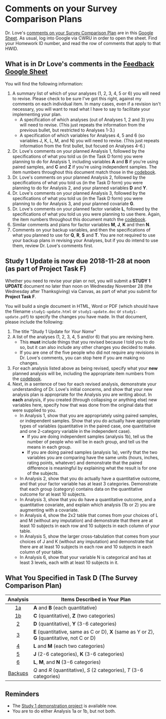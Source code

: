 # Comments on your Survey Comparison Plans

Dr. Love's [comments on your Survey Comparison Plan](http://bit.ly/431-2018-project-survey-plan-feedback) are in this [Google Sheet](http://bit.ly/431-2018-project-survey-plan-feedback). As usual, log into Google via CWRU in order to open the sheet. Find your Homework ID number, and read the row of comments that apply to that HWID. 

## What is in Dr Love's comments in the [Feedback Google Sheet](http://bit.ly/431-2018-project-survey-plan-feedback)

You will find the following information:

1. A summary list of which of your analyses (1, 2, 3, 4, 5 or 6) you will need to revise. Please check to be sure I've got this right, against my comments on each individual item. In many cases, even if a revision isn't necessary, you will want to read what I have to say to facilitate your implementing your plan.
    - A specification of which analyses (out of Analyses 1, 2 and 3) you will need to revise. (This just repeats the information from the previous bullet, but restricted to Analyses 1-3.)
    - A specification of which variables for Analyses 4, 5 and 6 (so variables J, K, L, M, and N) you will need to revise. (This just repeats information from the first bullet, but focued on Analyses 4-6.)
2. Dr. Love's comments on your planned Analysis 1, followed by the specifications of what you told us (in the Task D form) you were planning to do for Analysis 1, including variables **A** and **B** if you're using paired samples, and **C** and **Z** if you're using independent samples. The item numbers throughout this document match those in the [codebook](http://bit.ly/431-2018-survey-data-codebook). 
3. Dr. Love's comments on your planned Analysis 2, followed by the specifications of what you told us (in the Task D form) you were planning to do for Analysis 2, and your planned variables **D** and **Y**.
4. Dr. Love's comments on your planned Analysis 3, followed by the specifications of what you told us (in the Task D form) you were planning to do for Analysis 3, and your planned covariate **G**.
5. Dr. Love's comments on your planned factor variable **L**, followed by the specifications of what you told us you were planning to use there. Again, the item numbers throughout this document match the [codebook](http://bit.ly/431-2018-survey-data-codebook). 
6. Similar comments and plans for factor variables **M**, **J**, **K** and then **N**.
7. Comments on your backup variables, and then the specifications of what you planned to use for **Q**, **R**, **S** and **T**. You are not required to use your backup plans in revising your Analyses, but if you do intend to use them, review Dr. Love's comments first.

## Study 1 Update is now due 2018-11-28 at noon (as part of Project Task F)

Whether you need to revise your plan or not, you will submit a **STUDY 1 UPDATE** document no later than noon on Wednesday November 28 (the Wednesday after Thanksgiving) via Canvas, as part of what you submit for **Project Task F**.

You will build a single document in HTML, Word or PDF (which should have the filename `study1-update.html` or `study1-update.doc` or `study1-update.pdf`) to specify the changes you have made. In that document, please include the following:

1. The title "Study 1 Update for *Your Name*"
2. A list of the analyses (1, 2, 3, 4, 5 and/or 6) that you are revising here. 
    - This **must** include things that you revised because I told you to do so, but it can also include any other changes you decided to make. 
    - If you are one of the five people who did not require any revisions in Dr. Love's comments, you can stop here if you are making no changes.
3. For each analysis listed above as being revised, specify what your **new** planned analysis will be, including the appropriate item numbers from the [codebook](http://bit.ly/431-2018-survey-data-codebook).
4. Next, in a sentence of two for each revised analysis, demonstrate your understanding of Dr. Love's initial concerns, and show that your new analysis plan is appropriate for the Analysis you are writing about. In **each** analysis, if you created (through collapsing or anything else) new variables here, specify how that was done from the original data that were supplied to you.
    - In Analysis 1, show that you are appropriately using paired samples, or independent samples. Show that you do actually have appropriate types of variables (quantitative in the paired case, one quantitative and one 2-category variable in the independent case).
        - If you are doing independent samples (analysis 1b), tell us the number of people who will be in each group, and tell us the means in each group.
        - If you are doing paired samples (analysis 1a), verify that the two variables you are comparing have the same units (hours, inches, rating points, whatever) and demonstrate that the paired difference is meaningful by explaining what the result is for one of the subjects.
    - In Analysis 2, show that you do actually have a quantitative outcome, and that your factor variable has at least 3 categories. Demonstrate that each group (category) contains data on the quantitative outcome for at least 10 subjects.
    - In Analysis 3, show that you do have a quantitative outcome, and a quantitative covariate, and explain which analysis (1b or 2) you are augmenting with a covariate.
    - In Analysis 4, show the 2x2 table that comes from your choices of L and M (without any imputation) and demonstrate that there are at least 10 subjects in each row and 10 subjects in each column of your table. 
    - In Analysis 5, show the larger cross-tabulation that comes from your choices of J and K (without any imputation) and demonstrate that there are at least 10 subjects in each row and 10 subjects in each column of your table.
    - In Analysis 6, show that your variable N is categorical and has at least 3 levels, each with at least 10 subjects in it. 

## What You Specified in Task D (The Survey Comparison Plan)

Analysis | Items Described in Your Plan
:----: | --------------------------------------------------------------------------------
[1a](https://thomaselove.github.io/431-2018-project/taskD.html#analysis-1-comparing-the-means-of-two-populations) | **A** and **B** (each quantitative)
[1b](https://thomaselove.github.io/431-2018-project/taskD.html#analysis-1-comparing-the-means-of-two-populations) | **C** (quantitative), **Z** (two categories)
[2](https://thomaselove.github.io/431-2018-project/taskD.html#analysis-2-comparing-the-means-of-three-or-more-populations) | **D** (quantitative), **Y** (3-6 categories)
[3](https://thomaselove.github.io/431-2018-project/taskD.html#analysis-3-regression-model-with-one-covariate) | **E** (quantitative, same as C or D), **X** (same as Y or Z), **G** (quantitative, not C or D)
[4](https://thomaselove.github.io/431-2018-project/taskD.html#analysis-4-comparing-two-population-proportions) | **L** and **M** (each two categories)
[5](https://thomaselove.github.io/431-2018-project/taskD.html#analysis-5-a-larger-two-way-table) | **J** (2-6 categories), **K** (3-6 categories)
[6](https://thomaselove.github.io/431-2018-project/taskD.html#analysis-6-comparing-population-proportions-in-a-2x2xn-contingency-table) | **L**, **M**, and **N** (3-6 categories)
[Backups](https://thomaselove.github.io/431-2018-project/taskD.html#backups) | *Q* and *R* (quantitative), *S* (2 categories), *T* (3-6 categories)

## Reminders

- The [Study 1 demonstration project](https://github.com/THOMASELOVE/431-2018-project/tree/master/demo_study1) is available now.
- You are to do either Analysis 1a or 1b, but not both.


